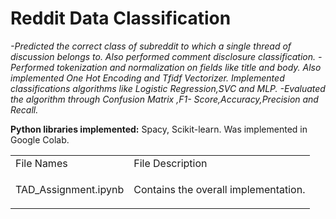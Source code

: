 <h1> Reddit Data Classification </h1>
<p><i>
-Predicted the correct class of subreddit to which a single thread of
discussion belongs to. Also performed comment disclosure
classification.
-Performed tokenization and normalization on fields like title and
body. Also implemented One Hot Encoding and Tfidf Vectorizer.
Implemented classifications algorithms like Logistic Regression,SVC
and MLP.
-Evaluated the algorithm through Confusion Matrix ,F1-
Score,Accuracy,Precision and Recall.
  </i><p>
    <b>Python libraries implemented:</b> Spacy, Scikit-learn. Was implemented in Google Colab.</br>
<table> 
  <tr>
    <td> File Names</td>
    <td> File Description</td>
  </tr>
  <tr>
    <td >TAD_Assignment.ipynb </td>
    <td ><p> Contains the overall implementation. </p></td>
  </tr>
 </table>
 

